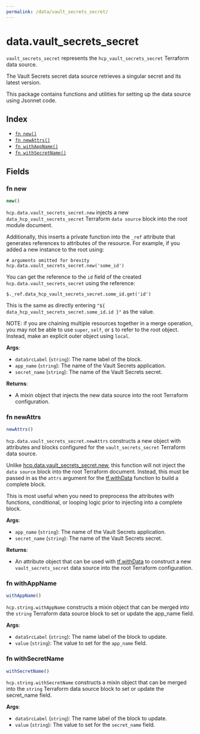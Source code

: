 ```yaml
---
permalink: /data/vault_secrets_secret/
---
```


# data.vault_secrets_secret

`vault_secrets_secret` represents the `hcp_vault_secrets_secret` Terraform data source.

The Vault Secrets secret data source retrieves a singular secret and its latest version.

This package contains functions and utilities for setting up the data source using Jsonnet code.


## Index

* [`fn new()`](#fn-new)
* [`fn newAttrs()`](#fn-newattrs)
* [`fn withAppName()`](#fn-withappname)
* [`fn withSecretName()`](#fn-withsecretname)

## Fields

### fn new

```ts
new()
```


`hcp.data.vault_secrets_secret.new` injects a new `data_hcp_vault_secrets_secret` Terraform `data source`
block into the root module document.

Additionally, this inserts a private function into the `_ref` attribute that generates references to attributes of the
resource. For example, if you added a new instance to the root using:

    # arguments omitted for brevity
    hcp.data.vault_secrets_secret.new('some_id')

You can get the reference to the `id` field of the created `hcp.data.vault_secrets_secret` using the reference:

    $._ref.data_hcp_vault_secrets_secret.some_id.get('id')

This is the same as directly entering `"${ data_hcp_vault_secrets_secret.some_id.id }"` as the value.

NOTE: if you are chaining multiple resources together in a merge operation, you may not be able to use `super`, `self`,
or `$` to refer to the root object. Instead, make an explicit outer object using `local`.

**Args**:
  - `dataSrcLabel` (`string`): The name label of the block.
  - `app_name` (`string`): The name of the Vault Secrets application.
  - `secret_name` (`string`): The name of the Vault Secrets secret.

**Returns**:
- A mixin object that injects the new data source into the root Terraform configuration.


### fn newAttrs

```ts
newAttrs()
```


`hcp.data.vault_secrets_secret.newAttrs` constructs a new object with attributes and blocks configured for the `vault_secrets_secret`
Terraform data source.

Unlike [hcp.data.vault_secrets_secret.new](#fn-new), this function will not inject the `data source`
block into the root Terraform document. Instead, this must be passed in as the `attrs` argument for the
[tf.withData](https://github.com/tf-libsonnet/core/tree/main/docs#fn-withdata) function to build a complete block.

This is most useful when you need to preprocess the attributes with functions, conditional, or looping logic prior to
injecting into a complete block.

**Args**:
  - `app_name` (`string`): The name of the Vault Secrets application.
  - `secret_name` (`string`): The name of the Vault Secrets secret.

**Returns**:
  - An attribute object that can be used with [tf.withData](https://github.com/tf-libsonnet/core/tree/main/docs#fn-withdata) to construct a new `vault_secrets_secret` data source into the root Terraform configuration.


### fn withAppName

```ts
withAppName()
```

`hcp.string.withAppName` constructs a mixin object that can be merged into the `string`
Terraform data source block to set or update the app_name field.



**Args**:
  - `dataSrcLabel` (`string`): The name label of the block to update.
  - `value` (`string`): The value to set for the `app_name` field.


### fn withSecretName

```ts
withSecretName()
```

`hcp.string.withSecretName` constructs a mixin object that can be merged into the `string`
Terraform data source block to set or update the secret_name field.



**Args**:
  - `dataSrcLabel` (`string`): The name label of the block to update.
  - `value` (`string`): The value to set for the `secret_name` field.
